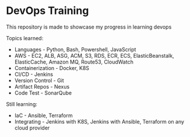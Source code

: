 # DevOps Training

This repository is made to showcase my progress in learning devops

Topics learned:
* Languages - Python, Bash, Powershell, JavaScript
* AWS - EC2, ALB, ASG, ACM, S3, RDS, ECR, ECS, ElasticBeanstalk, ElasticCache, Amazon MQ, Route53, CloudWatch
* Containerization - Docker, K8S
* CI/CD - Jenkins
* Version Control - Git
* Artifact Repos - Nexus
* Code Test - SonarQube

Still learning:
* IaC - Ansible, Terraform
* Integrating - Jenkins with K8S, Jenkins with Ansible, Terraform on any cloud provider
